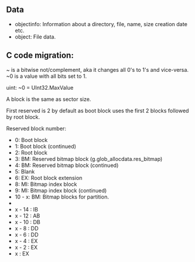 ﻿## Data

- objectinfo: Information about a directory, file, name, size creation date etc.
- object: File data.

## C code migration:

~ is a bitwise not/complement, aka it changes all 0's to 1's and vice-versa. ~0 is a value with all bits set to 1.

uint: ~0 = UInt32.MaxValue 

A block is the same as sector size.

First reserved is 2 by default as boot block uses the first 2 blocks followed by root block.

Reserved block number:
- 0: Boot block
- 1: Boot block (continued)
- 2: Root block
- 3: BM: Reserved bitmap block (g.glob_allocdata.res_bitmap)
- 4: BM: Reserved bitmap block (continued)
- 5: Blank
- 6: EX: Root block extension
- 8: MI: Bitmap index block
- 9: MI: Bitmap index block (continued)
- 10 - x: BM: Bitmap blocks for partition.
- 
- x - 14 : IB
- x - 12 : AB
- x - 10 : DB
- x - 8 : DD
- x - 6 : DD
- x - 4 : EX
- x - 2 : EX 
- x : EX